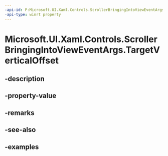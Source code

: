 ```yaml
---
-api-id: P:Microsoft.UI.Xaml.Controls.ScrollerBringingIntoViewEventArgs.TargetVerticalOffset
-api-type: winrt property
---
```


<!-- Property syntax.
public double TargetVerticalOffset { get; }
-->

# Microsoft.UI.Xaml.Controls.ScrollerBringingIntoViewEventArgs.TargetVerticalOffset

## -description

## -property-value

## -remarks

## -see-also

## -examples

